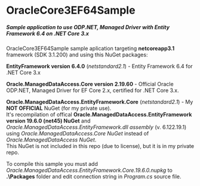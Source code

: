 # OracleCore3EF64Sample
##### Sample application to use ODP.NET, Managed Driver with Entity Framework 6.4 on .NET Core 3.x

OracleCore3EF64Sample sample aplication targeting **netcoreapp3.1** framework (SDK 3.1.200) and using this NuGet packages:

**EntityFramework version 6.4.0** (*netstandard2.1*) - Entity Framework 6.4 for .NET Core 3.x

**Oracle.ManagedDataAccess.Core version 2.19.60** - Official Oracle ODP.NET, Managed Driver for EF Core 2.x, certified for .NET Core 3.x.

**Oracle.ManagedDataAccess.EntityFramework.Core** (*netstandard2.1*) - My **NOT OFFICIAL** NuGet (for my private use).  
It's recompilation of offical **Oracle.ManagedDataAccess.EntityFramework version 19.6.0 (net45) NuGet** and *Oracle.ManagedDataAccess.EntityFramework.dll assembly* (v. 6.122.19.1) using *Oracle.ManagedDataAccess.Core NuGet* instead of *Oracle.ManagedDataAccess NuGet*.  
This NuGet is not included in this repo (due to license), but it is in my private repo.  

To compile this sample you must add *Oracle.ManagedDataAccess.EntityFramework.Core.19.6.0.nupkg* to **.\Packages** folder and edit connection string in *Program.cs* source file.
